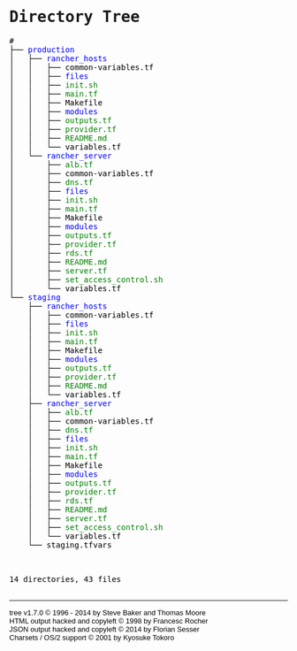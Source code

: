 <!DOCTYPE html>
<html>
<head>
 <meta http-equiv="Content-Type" content="text/html; charset=UTF-8">
 <meta name="Author" content="Made by 'tree'">
 <meta name="GENERATOR" content="$Version: $ tree v1.7.0 (c) 1996 - 2014 by Steve Baker, Thomas Moore, Francesc Rocher, Florian Sesser, Kyosuke Tokoro $">
 <title>Directory Tree</title>
 <style type="text/css">
  <!-- 
  BODY { font-family : ariel, monospace, sans-serif; }
  P { font-weight: normal; font-family : ariel, monospace, sans-serif; color: black; background-color: transparent;}
  B { font-weight: normal; color: black; background-color: transparent;}
  A:visited { font-weight : normal; text-decoration : none; background-color : transparent; margin : 0px 0px 0px 0px; padding : 0px 0px 0px 0px; display: inline; }
  A:link    { font-weight : normal; text-decoration : none; margin : 0px 0px 0px 0px; padding : 0px 0px 0px 0px; display: inline; }
  A:hover   { color : #000000; font-weight : normal; text-decoration : underline; background-color : yellow; margin : 0px 0px 0px 0px; padding : 0px 0px 0px 0px; display: inline; }
  A:active  { color : #000000; font-weight: normal; background-color : transparent; margin : 0px 0px 0px 0px; padding : 0px 0px 0px 0px; display: inline; }
  .VERSION { font-size: small; font-family : arial, sans-serif; }
  .NORM  { color: black;  background-color: transparent;}
  .FIFO  { color: purple; background-color: transparent;}
  .CHAR  { color: yellow; background-color: transparent;}
  .DIR   { color: blue;   background-color: transparent;}
  .BLOCK { color: yellow; background-color: transparent;}
  .LINK  { color: aqua;   background-color: transparent;}
  .SOCK  { color: fuchsia;background-color: transparent;}
  .EXEC  { color: green;  background-color: transparent;}
  -->
 </style>
</head>
<body>
	<h1>Directory Tree</h1><p>
	<a class="NORM" href="#">#</a><br>
	├── <a class="DIR" href="#/production/">production</a><br>
	│   ├── <a class="DIR" href="#/production/rancher_hosts/">rancher_hosts</a><br>
	│   │   ├── <a class="NORM" href="#/production/rancher_hosts/common-variables.tf">common-variables.tf</a><br>
	│   │   ├── <a class="DIR" href="#/production/rancher_hosts/files/">files</a><br>
	│   │   ├── <a class="EXEC" href="#/production/rancher_hosts/init.sh">init.sh</a><br>
	│   │   ├── <a class="EXEC" href="#/production/rancher_hosts/main.tf">main.tf</a><br>
	│   │   ├── <a class="NORM" href="#/production/rancher_hosts/Makefile">Makefile</a><br>
	│   │   ├── <a class="DIR" href="#/production/rancher_hosts/modules/">modules</a><br>
	│   │   ├── <a class="EXEC" href="#/production/rancher_hosts/outputs.tf">outputs.tf</a><br>
	│   │   ├── <a class="EXEC" href="#/production/rancher_hosts/provider.tf">provider.tf</a><br>
	│   │   ├── <a class="EXEC" href="#/production/rancher_hosts/README.md">README.md</a><br>
	│   │   └── <a class="NORM" href="#/production/rancher_hosts/variables.tf">variables.tf</a><br>
	│   └── <a class="DIR" href="#/production/rancher_server/">rancher_server</a><br>
	│   &nbsp;&nbsp;&nbsp; ├── <a class="EXEC" href="#/production/rancher_server/alb.tf">alb.tf</a><br>
	│   &nbsp;&nbsp;&nbsp; ├── <a class="NORM" href="#/production/rancher_server/common-variables.tf">common-variables.tf</a><br>
	│   &nbsp;&nbsp;&nbsp; ├── <a class="EXEC" href="#/production/rancher_server/dns.tf">dns.tf</a><br>
	│   &nbsp;&nbsp;&nbsp; ├── <a class="DIR" href="#/production/rancher_server/files/">files</a><br>
	│   &nbsp;&nbsp;&nbsp; ├── <a class="EXEC" href="#/production/rancher_server/init.sh">init.sh</a><br>
	│   &nbsp;&nbsp;&nbsp; ├── <a class="EXEC" href="#/production/rancher_server/main.tf">main.tf</a><br>
	│   &nbsp;&nbsp;&nbsp; ├── <a class="NORM" href="#/production/rancher_server/Makefile">Makefile</a><br>
	│   &nbsp;&nbsp;&nbsp; ├── <a class="DIR" href="#/production/rancher_server/modules/">modules</a><br>
	│   &nbsp;&nbsp;&nbsp; ├── <a class="EXEC" href="#/production/rancher_server/outputs.tf">outputs.tf</a><br>
	│   &nbsp;&nbsp;&nbsp; ├── <a class="EXEC" href="#/production/rancher_server/provider.tf">provider.tf</a><br>
	│   &nbsp;&nbsp;&nbsp; ├── <a class="EXEC" href="#/production/rancher_server/rds.tf">rds.tf</a><br>
	│   &nbsp;&nbsp;&nbsp; ├── <a class="EXEC" href="#/production/rancher_server/README.md">README.md</a><br>
	│   &nbsp;&nbsp;&nbsp; ├── <a class="EXEC" href="#/production/rancher_server/server.tf">server.tf</a><br>
	│   &nbsp;&nbsp;&nbsp; ├── <a class="EXEC" href="#/production/rancher_server/set_access_control.sh">set_access_control.sh</a><br>
	│   &nbsp;&nbsp;&nbsp; └── <a class="NORM" href="#/production/rancher_server/variables.tf">variables.tf</a><br>
	└── <a class="DIR" href="#/staging/">staging</a><br>
	&nbsp;&nbsp;&nbsp; ├── <a class="DIR" href="#/staging/rancher_hosts/">rancher_hosts</a><br>
	&nbsp;&nbsp;&nbsp; │   ├── <a class="NORM" href="#/staging/rancher_hosts/common-variables.tf">common-variables.tf</a><br>
	&nbsp;&nbsp;&nbsp; │   ├── <a class="DIR" href="#/staging/rancher_hosts/files/">files</a><br>
	&nbsp;&nbsp;&nbsp; │   ├── <a class="EXEC" href="#/staging/rancher_hosts/init.sh">init.sh</a><br>
	&nbsp;&nbsp;&nbsp; │   ├── <a class="EXEC" href="#/staging/rancher_hosts/main.tf">main.tf</a><br>
	&nbsp;&nbsp;&nbsp; │   ├── <a class="NORM" href="#/staging/rancher_hosts/Makefile">Makefile</a><br>
	&nbsp;&nbsp;&nbsp; │   ├── <a class="DIR" href="#/staging/rancher_hosts/modules/">modules</a><br>
	&nbsp;&nbsp;&nbsp; │   ├── <a class="EXEC" href="#/staging/rancher_hosts/outputs.tf">outputs.tf</a><br>
	&nbsp;&nbsp;&nbsp; │   ├── <a class="EXEC" href="#/staging/rancher_hosts/provider.tf">provider.tf</a><br>
	&nbsp;&nbsp;&nbsp; │   ├── <a class="EXEC" href="#/staging/rancher_hosts/README.md">README.md</a><br>
	&nbsp;&nbsp;&nbsp; │   └── <a class="NORM" href="#/staging/rancher_hosts/variables.tf">variables.tf</a><br>
	&nbsp;&nbsp;&nbsp; ├── <a class="DIR" href="#/staging/rancher_server/">rancher_server</a><br>
	&nbsp;&nbsp;&nbsp; │   ├── <a class="EXEC" href="#/staging/rancher_server/alb.tf">alb.tf</a><br>
	&nbsp;&nbsp;&nbsp; │   ├── <a class="NORM" href="#/staging/rancher_server/common-variables.tf">common-variables.tf</a><br>
	&nbsp;&nbsp;&nbsp; │   ├── <a class="EXEC" href="#/staging/rancher_server/dns.tf">dns.tf</a><br>
	&nbsp;&nbsp;&nbsp; │   ├── <a class="DIR" href="#/staging/rancher_server/files/">files</a><br>
	&nbsp;&nbsp;&nbsp; │   ├── <a class="EXEC" href="#/staging/rancher_server/init.sh">init.sh</a><br>
	&nbsp;&nbsp;&nbsp; │   ├── <a class="EXEC" href="#/staging/rancher_server/main.tf">main.tf</a><br>
	&nbsp;&nbsp;&nbsp; │   ├── <a class="NORM" href="#/staging/rancher_server/Makefile">Makefile</a><br>
	&nbsp;&nbsp;&nbsp; │   ├── <a class="DIR" href="#/staging/rancher_server/modules/">modules</a><br>
	&nbsp;&nbsp;&nbsp; │   ├── <a class="EXEC" href="#/staging/rancher_server/outputs.tf">outputs.tf</a><br>
	&nbsp;&nbsp;&nbsp; │   ├── <a class="EXEC" href="#/staging/rancher_server/provider.tf">provider.tf</a><br>
	&nbsp;&nbsp;&nbsp; │   ├── <a class="EXEC" href="#/staging/rancher_server/rds.tf">rds.tf</a><br>
	&nbsp;&nbsp;&nbsp; │   ├── <a class="EXEC" href="#/staging/rancher_server/README.md">README.md</a><br>
	&nbsp;&nbsp;&nbsp; │   ├── <a class="EXEC" href="#/staging/rancher_server/server.tf">server.tf</a><br>
	&nbsp;&nbsp;&nbsp; │   ├── <a class="EXEC" href="#/staging/rancher_server/set_access_control.sh">set_access_control.sh</a><br>
	&nbsp;&nbsp;&nbsp; │   └── <a class="NORM" href="#/staging/rancher_server/variables.tf">variables.tf</a><br>
	&nbsp;&nbsp;&nbsp; └── <a class="NORM" href="#/staging/staging.tfvars">staging.tfvars</a><br>
	<br><br>
	</p>
	<p>

14 directories, 43 files
	<br><br>
	</p>
	<hr>
	<p class="VERSION">
		 tree v1.7.0 © 1996 - 2014 by Steve Baker and Thomas Moore <br>
		 HTML output hacked and copyleft © 1998 by Francesc Rocher <br>
		 JSON output hacked and copyleft © 2014 by Florian Sesser <br>
		 Charsets / OS/2 support © 2001 by Kyosuke Tokoro
	</p>
</body>
</html>
